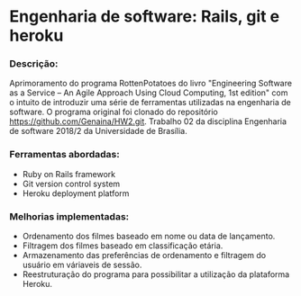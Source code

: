 # Engenharia de software: Rails, git e heroku

### Descrição:

Aprimoramento do programa RottenPotatoes do livro "Engineering Software as a
Service – An Agile Approach Using Cloud Computing, 1st edition" com o intuito
de introduzir uma série de ferramentas utilizadas na engenharia de software.
O programa original foi clonado do repositório https://github.com/Genaina/HW2.git.
Trabalho 02 da disciplina Engenharia de software 2018/2 da Universidade de
Brasília.

### Ferramentas abordadas:

* Ruby on Rails framework
* Git version control system
* Heroku deployment platform

### Melhorias implementadas:

* Ordenamento dos filmes baseado em nome ou data de lançamento.
* Filtragem dos filmes baseado em classificação etária.
* Armazenamento das preferências de ordenamento e filtragem do usuário em
váriaveis de sessão.
* Reestruturação do programa para possibilitar a utilização da plataforma
Heroku.

